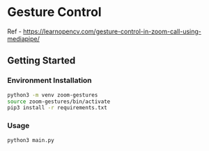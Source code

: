 # Gesture Control
Ref - https://learnopencv.com/gesture-control-in-zoom-call-using-mediapipe/

## Getting Started

### Environment Installation
```bash
python3 -m venv zoom-gestures
source zoom-gestures/bin/activate
pip3 install -r requirements.txt
```

### Usage

```bash
python3 main.py
```
